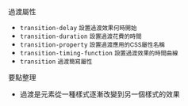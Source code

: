 過渡屬性
- `transition-delay` <small>設置過渡效果何時開始</small>
- `transition-duration` <small>設置過渡花費的時間</small>
- `transition-property` <small>設置過渡應用的CSS屬性名稱</small>
- `transition-timing-function` <small>設置過渡效果的時間曲線</small>
- `transition` <small>過渡簡寫屬性</small>

要點整理
- 過渡是元素從一種樣式逐漸改變到另一個樣式的效果